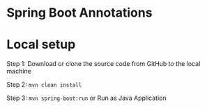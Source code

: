 # Spring Boot Annotations

# Local setup

Step 1: Download or clone the source code from GitHub to the local machine

Step 2:  ```mvn clean install```

Step 3:  ```mvn spring-boot:run``` or Run as Java Application


